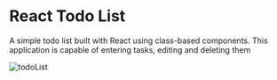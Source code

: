 # React Todo List

A simple todo list built with React using class-based components.
This application is capable of entering tasks, editing and deleting them

![todoList](https://user-images.githubusercontent.com/89555954/207199349-359a49d4-3a6a-4428-9579-ce8726247c84.jpg)
